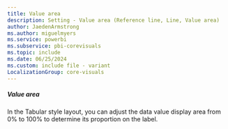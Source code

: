 ```yaml
---
title: Value area
description: Setting - Value area (Reference line, Line, Value area)
author: JaedenArmstrong
ms.author: miguelmyers
ms.service: powerbi
ms.subservice: pbi-corevisuals
ms.topic: include
ms.date: 06/25/2024
ms.custom: include file - variant
LocalizationGroup: core-visuals
---
```

##### Value area

In the Tabular style layout, you can adjust the data value display area from 0% to 100% to determine its proportion on the label.
